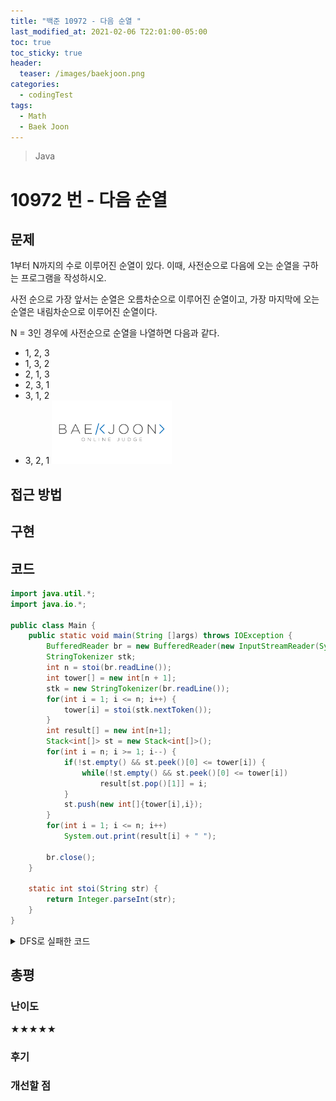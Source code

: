 ```yaml
---
title: "백준 10972 - 다음 순열 "
last_modified_at: 2021-02-06 T22:01:00-05:00
toc: true
toc_sticky: true
header:
  teaser: /images/baekjoon.png
categories: 
  - codingTest
tags:
  - Math
  - Baek Joon
---
```


> Java

10972 번 - 다음 순열
=============
 
## 문제
1부터 N까지의 수로 이루어진 순열이 있다. 이때, 사전순으로 다음에 오는 순열을 구하는 프로그램을 작성하시오.

사전 순으로 가장 앞서는 순열은 오름차순으로 이루어진 순열이고, 가장 마지막에 오는 순열은 내림차순으로 이루어진 순열이다.  

N = 3인 경우에 사전순으로 순열을 나열하면 다음과 같다.
* 1, 2, 3
* 1, 3, 2
* 2, 1, 3
* 2, 3, 1
* 3, 1, 2
* 3, 2, 1
[<img src="/images/baekjoon.png" width="40%" height="40%">](https://www.acmicpc.net/problem/10972)  

## 접근 방법


## 구현


## 코드
```java
import java.util.*;
import java.io.*;

public class Main {
    public static void main(String []args) throws IOException {        
    	BufferedReader br = new BufferedReader(new InputStreamReader(System.in));
    	StringTokenizer stk;
    	int n = stoi(br.readLine());
    	int tower[] = new int[n + 1];
    	stk = new StringTokenizer(br.readLine());
    	for(int i = 1; i <= n; i++) {
    		tower[i] = stoi(stk.nextToken());
    	}
    	int result[] = new int[n+1];
    	Stack<int[]> st = new Stack<int[]>();
    	for(int i = n; i >= 1; i--) {
    		if(!st.empty() && st.peek()[0] <= tower[i]) {
    			while(!st.empty() && st.peek()[0] <= tower[i])
	    			result[st.pop()[1]] = i;
    		}
    		st.push(new int[]{tower[i],i});
    	}
    	for(int i = 1; i <= n; i++)
    		System.out.print(result[i] + " ");
    	
    	br.close();
    }
    
    static int stoi(String str) {
    	return Integer.parseInt(str);
    }
}
```

<details>
<summary>DFS로 실패한 코드</summary>
<div markdown="1">

```java
import java.util.*;
import java.io.*;

public class Main {
	static int n;
	static boolean[] vis;
	static int[] sel;
	static int[] comp;
	static int cnt = 0;
	static ArrayList<Integer> result = new ArrayList<Integer>();
	static boolean isSame = true;
	static boolean getResult = false;
	public static void main(String[] args) throws IOException {
		//System.setIn(new FileInputStream("res/mainInput.txt"));	//제출 할 때 주석해야함
		BufferedReader br = new BufferedReader(new InputStreamReader(System.in));
    	// 초기화
    	n = stoi(br.readLine()); 
    	vis = new boolean[n + 1];
    	sel = new int[n];
    	comp = new int[n];
    	
    	StringTokenizer stk = new StringTokenizer(br.readLine());
    	for(int i = 0; i < n; i++) {
    		comp[i] = stoi(stk.nextToken());
    	}
    	
    	// 순열 만들기
    	DFS(0);
    	
    	if(result.size() == 0) {
    		System.out.println(-1);
    		br.close();
    		return;
    	}
    	for(int i = 0; i < n; i++) {
    		System.out.print(result.get(i) + " ");
    	}
    	System.out.println(cnt);
    	br.close();
	}
	
	static boolean DFS(int lv) {
		if(lv == n) {
			cnt++;
			if(getResult) {
				for(int i = 0; i < n; i++) {
					result.add(sel[i]);
				}
				return true;
			}
			isSame = true;
			for(int j = n - 1; j >= 0; j--) {
    			if(sel[j] != comp[j]) {
    				isSame = false;
    				break;
    			}
    		}
			if(isSame) {
				getResult = true;
			}
			return false;
		}
		for(int i = 1; i <= n; i++) {
			if(!vis[i]) {
				vis[i] = true;
				sel[lv] = i;
				if(DFS(lv + 1)) {
					return true;
				}
				vis[i] = false;
			}
		}
		return false;
	}
	
	static int stoi(String str) {
    	return Integer.parseInt(str);
    }
}
```

</div>
</details>

## 총평
### 난이도
★★★★★
### 후기

### 개선할 점
